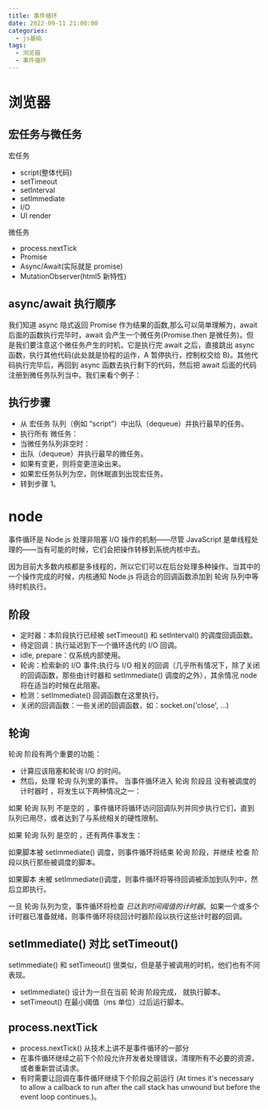 ```yaml
---
title: 事件循环
date: 2022-09-11 21:00:00
categories:
  - js基础
tags:
  - 浏览器
  - 事件循环
---
```


# 浏览器

## 宏任务与微任务

宏任务

- script(整体代码)
- setTimeout
- setInterval
- setImmediate
- I/O
- UI render

微任务

- process.nextTick
- Promise
- Async/Await(实际就是 promise)
- MutationObserver(html5 新特性)

## async/await 执行顺序

我们知道 async 隐式返回 Promise 作为结果的函数,那么可以简单理解为，await 后面的函数执行完毕时，await 会产生一个微任务(Promise.then 是微任务)。但是我们要注意这个微任务产生的时机，它是执行完 await 之后，直接跳出 async 函数，执行其他代码(此处就是协程的运作，A 暂停执行，控制权交给 B)。其他代码执行完毕后，再回到 async 函数去执行剩下的代码，然后把 await 后面的代码注册到微任务队列当中。我们来看个例子：

## 执行步骤

- 从 宏任务 队列（例如 “script”）中出队（dequeue）并执行最早的任务。
- 执行所有 微任务：
- 当微任务队列非空时：
- 出队（dequeue）并执行最早的微任务。
- 如果有变更，则将变更渲染出来。
- 如果宏任务队列为空，则休眠直到出现宏任务。
- 转到步骤 1。

# node

事件循环是 Node.js 处理非阻塞 I/O 操作的机制——尽管 JavaScript 是单线程处理的——当有可能的时候，它们会把操作转移到系统内核中去。

因为目前大多数内核都是多线程的，所以它们可以在后台处理多种操作。当其中的一个操作完成的时候，内核通知 Node.js 将适合的回调函数添加到 轮询 队列中等待时机执行。

## 阶段

- 定时器：本阶段执行已经被 setTimeout() 和 setInterval() 的调度回调函数。
- 待定回调：执行延迟到下一个循环迭代的 I/O 回调。
- idle, prepare：仅系统内部使用。
- 轮询：检索新的 I/O 事件;执行与 I/O 相关的回调（几乎所有情况下，除了关闭的回调函数，那些由计时器和 setImmediate() 调度的之外），其余情况 node 将在适当的时候在此阻塞。
- 检测：setImmediate() 回调函数在这里执行。
- 关闭的回调函数：一些关闭的回调函数，如：socket.on('close', ...)

## 轮询

轮询 阶段有两个重要的功能：

- 计算应该阻塞和轮询 I/O 的时间。
- 然后，处理 轮询 队列里的事件。
  当事件循环进入 轮询 阶段且 没有被调度的计时器时 ，将发生以下两种情况之一：

如果 轮询 队列 不是空的 ，事件循环将循环访问回调队列并同步执行它们，直到队列已用尽，或者达到了与系统相关的硬性限制。

如果 轮询 队列 是空的 ，还有两件事发生：

如果脚本被 setImmediate() 调度，则事件循环将结束 轮询 阶段，并继续 检查 阶段以执行那些被调度的脚本。

如果脚本 未被 setImmediate()调度，则事件循环将等待回调被添加到队列中，然后立即执行。

一旦 轮询 队列为空，事件循环将检查 _已达到时间阈值的计时器_。如果一个或多个计时器已准备就绪，则事件循环将绕回计时器阶段以执行这些计时器的回调。

## setImmediate() 对比 setTimeout()

setImmediate() 和 setTimeout() 很类似，但是基于被调用的时机，他们也有不同表现。

- setImmediate() 设计为一旦在当前 轮询 阶段完成， 就执行脚本。
- setTimeout() 在最小阈值（ms 单位）过后运行脚本。

## process.nextTick

- process.nextTick() 从技术上讲不是事件循环的一部分
- 在事件循环继续之前下个阶段允许开发者处理错误，清理所有不必要的资源，或者重新尝试请求。
- 有时需要让回调在事件循环继续下个阶段之前运行 (At times it's necessary to allow a callback to run after the call stack has unwound but before the event loop continues.)。
